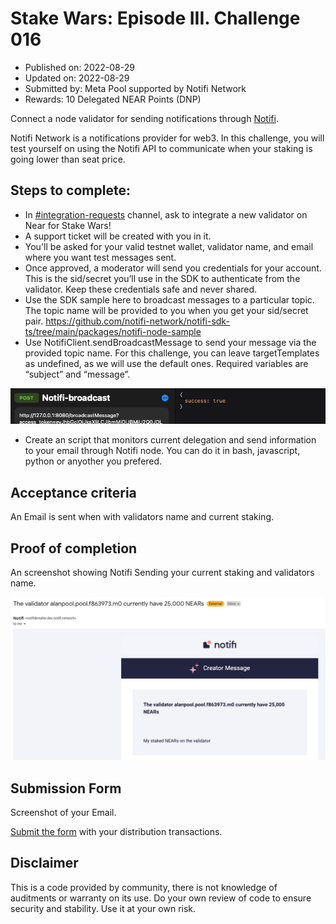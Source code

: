 
# Stake Wars: Episode III. Challenge 016

* Published on: 2022-08-29
* Updated on: 2022-08-29
* Submitted by: Meta Pool supported by Notifi Network
* Rewards: 10 Delegated NEAR Points (DNP)
  
Connect a node validator for sending notifications through [Notifi](https://notifi.network/).

Notifi Network is a notifications provider for web3. In this challenge, you will test yourself on using the Notifi API to communicate when your staking is going lower than seat price.

## Steps to complete:
* In [#integration-requests](https://discord.com/invite/nAqR3mk3rv) channel, ask to integrate a new validator on Near for Stake Wars! 
* A support ticket will be created with you in it.
* You'll be asked for your valid testnet wallet, validator name, and email where you want test messages sent.
* Once approved, a moderator will send you credentials for your account. This is the sid/secret you’ll use in the SDK to authenticate from the validator. Keep these credentials safe and never shared.
* Use the SDK sample here to broadcast messages to a particular topic. The topic name will be provided to you when you get your sid/secret pair.
https://github.com/notifi-network/notifi-sdk-ts/tree/main/packages/notifi-node-sample
* Use NotifiClient.sendBroadcastMessage to send your message via the provided topic name. For this challenge, you can leave targetTemplates as undefined, as we will use the default ones. Required variables are “subject” and “message”.

![img](./images/notifi-status.png)

* Create an script that monitors current delegation and send information to your email through Notifi node. You can do it in bash, javascript, python or anyother you prefered.



## Acceptance criteria

An Email is sent when with validators name and current staking. 

## Proof of completion 
An screenshot showing Notifi Sending your current staking and validators name.

![img](./images/notifi-email.png)

## Submission Form

Screenshot of your Email.

[Submit the form](https://docs.google.com/forms/d/e/1FAIpQLScp9JEtpk1Fe2P9XMaS9Gl6kl9gcGVEp3A5vPdEgxkHx3ABjg/viewform) with your distribution transactions.


## Disclaimer

This is a code provided by community, there is not knowledge of auditments or warranty on its use. Do your own review of code to ensure security and stability. Use it at your own risk.
